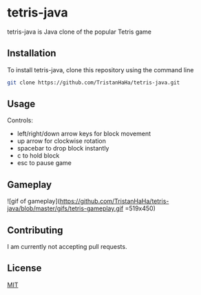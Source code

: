 # tetris-java
tetris-java is Java clone of the popular Tetris game

## Installation
To install tetris-java, clone this repository using the command line

```bash
git clone https://github.com/TristanHaHa/tetris-java.git
```

## Usage
Controls:
- left/right/down arrow keys for block movement
- up arrow for clockwise rotation
- spacebar to drop block instantly
- c to hold block
- esc to pause game

## Gameplay
![gif of gameplay](https://github.com/TristanHaHa/tetris-java/blob/master/gifs/tetris-gameplay.gif =519x450)

## Contributing
I am currently not accepting pull requests.

## License
[MIT](https://choosealicense.com/licenses/mit/)
